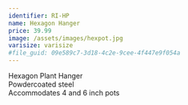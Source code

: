 ```yaml
---
identifier: RI-HP
name: Hexagon Hanger
price: 39.99
image: /assets/images/hexpot.jpg
varisize: varisize
#file_guid: 09e589c7-3d18-4c2e-9cee-4f447e9f054a
---
```

Hexagon Plant Hanger  
Powdercoated steel  
Accommodates 4 and 6 inch pots  

